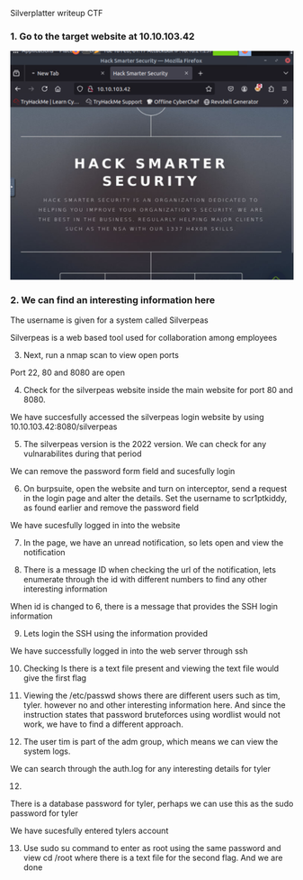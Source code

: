 
Silverplatter writeup CTF
### 1. Go to the target website at 10.10.103.42
![Alt text](https://github.com/TashRj/CTF-Writeup/blob/main/Try%20Hack%20Me/screenshots/Screenshot%202025-02-18%20091727.png?raw=true)

### 2. We can find an interesting information here
 
The username is given for a system called Silverpeas
 
Silverpeas is a web based tool used for collaboration among employees

3. Next, run a nmap scan to view open ports
 
Port 22, 80 and 8080 are open

4. Check for the silverpeas website inside the main website for port 80 and 8080.
 
We have succesfully accessed the silverpeas login website by using 10.10.103.42:8080/silverpeas 

5. The silverpeas version is the 2022 version. We can check for any vulnarabilites during that period
 
We can remove the password form field and sucesfully login

6. On burpsuite, open the website and turn on interceptor, send a request in the login page and alter the details. Set the username to scr1ptkiddy, as found earlier and remove the password field
 
 
We have sucesfully logged in into the website

7. In the page, we have an unread notification, so lets open and view the notification
 
8. There is a message ID when checking the url of the notification, lets enumerate through the id with different numbers to find any other interesting information
 
When id is changed to 6, there is a message that provides the SSH login information


9. Lets login the SSH using the information provided
 
We have successfully logged in into the web server through ssh

10. Checking ls there is a text file present and viewing the text file would give the first flag
 





11. Viewing the /etc/passwd shows there are different users such as tim, tyler. however no and other interesting information here. And since the instruction states that password bruteforces using wordlist would not work, we have to find a different approach.
  

12. The user tim is part of the adm group, which means we can view the system logs. 
 
We can search through the auth.log for any interesting details for tyler
 

12.  
There is a database password for tyler, perhaps we can use this as the sudo password for tyler 
 
We have sucesfully entered tylers account

13.  Use sudo su command to enter as root using the same password and view cd /root where there is a text file for the second flag. And we are done 
